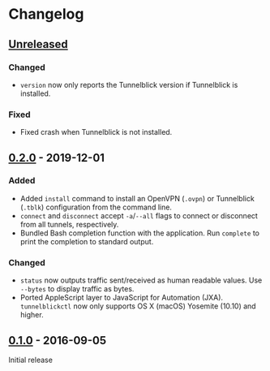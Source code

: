 # Changelog

## [Unreleased]

### Changed

* `version` now only reports the Tunnelblick version if Tunnelblick is installed.

### Fixed

* Fixed crash when Tunnelblick is not installed.

## [0.2.0] - 2019-12-01

### Added

* Added `install` command to install an OpenVPN (`.ovpn`) or Tunnelblick (`.tblk`) configuration from the command line.
* `connect` and `disconnect` accept `-a`/`--all` flags to connect or disconnect from all tunnels, respectively.
* Bundled Bash completion function with the application. Run `complete` to print the completion to standard output.

### Changed

* `status` now outputs traffic sent/received as human readable values. Use `--bytes` to display traffic as bytes.
* Ported AppleScript layer to JavaScript for Automation (JXA). `tunnelblickctl` now only supports OS X (macOS) Yosemite (10.10) and higher.

## [0.1.0] - 2016-09-05

Initial release

[Unreleased]: https://github.com/benwebber/tunnelblickctl/compare/v0.2.0...HEAD
[0.2.0]: https://github.com/benwebber/tunnelblickctl/compare/v0.1.0...v0.2.0
[0.1.0]: https://github.com/benwebber/tunnelblickctl/releases/tag/v0.1.0

